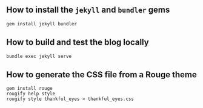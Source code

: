 ## How to install the `jekyll` and `bundler` gems

```shell
gem install jekyll bundler
```

## How to build and test the blog locally

```shell
bundle exec jekyll serve
```

## How to generate the CSS file from a Rouge theme

```shell
gem install rouge
rougify help style
rougify style thankful_eyes > thankful_eyes.css
```
